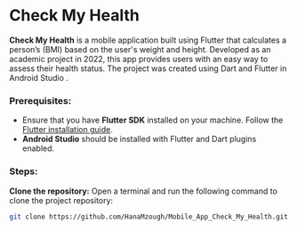 # Check My Health

**Check My Health** is a mobile application built using Flutter that calculates a person’s (BMI) based on the user's weight and height. Developed as an academic project in 2022, this app provides users with an easy way to assess their health status. The project was created using Dart and Flutter in Android Studio .

### Prerequisites:

- Ensure that you have **Flutter SDK** installed on your machine. Follow the [Flutter installation guide](https://flutter.dev/docs/get-started/install).
- **Android Studio** should be installed with Flutter and Dart plugins enabled.

### Steps:

 **Clone the repository:**
   Open a terminal and run the following command to clone the project repository:
   ```bash
   git clone https://github.com/HanaMzough/Mobile_App_Check_My_Health.git
